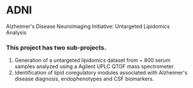 # ADNI
Alzheimer's Disease Neuroimaging Initiative: Untargeted Lipidomics Analysis

### This project has two sub-projects. 
1) Generation of a untargeted lipidomics dataset from ~ 800 serum samples analyzed using a Agilent UPLC QTOF mass spectrometer. 
2) Identification of lipid coregulatory modules associated with Alzheimer's disease diagnosis, endophenotypes and CSF biomarkers. 
